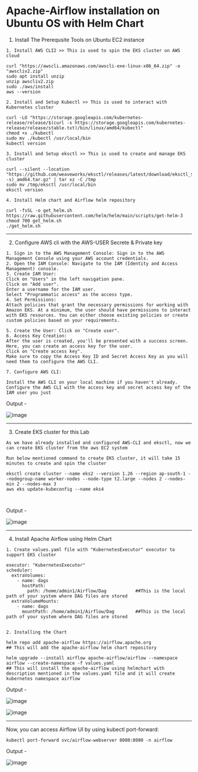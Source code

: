 # Apache-Airflow installation on Ubuntu OS with Helm Chart

1. Install The Prerequsite Tools on Ubuntu EC2 instance 

```
1. Install AWS CLI2 >> This is used to spin the EKS cluster on AWS cloud

curl "https://awscli.amazonaws.com/awscli-exe-linux-x86_64.zip" -o "awscliv2.zip" 
sudo apt install unzip
unzip awscliv2.zip 
sudo ./aws/install
aws --version

2. Install and Setup Kubectl >> This is used to interact with Kubernetes cluster

curl -LO "https://storage.googleapis.com/kubernetes-release/release/$(curl -s https://storage.googleapis.com/kubernetes-release/release/stable.txt)/bin/linux/amd64/kubectl"
chmod +x ./kubectl
sudo mv ./kubectl /usr/local/bin
kubectl version

3. Install and Setup eksctl >> This is used to create and manage EKS cluster 

curl --silent --location "https://github.com/weaveworks/eksctl/releases/latest/download/eksctl_$(uname -s)_amd64.tar.gz" | tar xz -C /tmp
sudo mv /tmp/eksctl /usr/local/bin
eksctl version

4. Install Helm chart and Airflow helm repository

curl -fsSL -o get_helm.sh https://raw.githubusercontent.com/helm/helm/main/scripts/get-helm-3
chmod 700 get_helm.sh
./get_helm.sh

```
_________________

2. Configure AWS cli with the AWS-USER Secrete & Private key

```
1. Sign in to the AWS Management Console: Sign in to the AWS Management Console using your AWS account credentials.
2. Open the IAM Console: Navigate to the IAM (Identity and Access Management) console.
3. Create IAM User:
Click on "Users" in the left navigation pane.
Click on "Add user".
Enter a username for the IAM user.
Select "Programmatic access" as the access type.
4. Set Permissions:
Attach policies that grant the necessary permissions for working with Amazon EKS. At a minimum, the user should have permissions to interact with EKS resources. You can either choose existing policies or create custom policies based on your requirements.

5. Create the User: Click on "Create user".
6. Access Key Creation:
After the user is created, you'll be presented with a success screen. Here, you can create an access key for the user.
Click on "Create access key".
Make sure to copy the Access Key ID and Secret Access Key as you will need them to configure the AWS CLI.

7. Configure AWS CLI:

Install the AWS CLI on your local machine if you haven't already.
Configure the AWS CLI with the access key and secret access key of the IAM user you just 
```

Output - 

![image](https://github.com/anand40090/Apache-Airflow-Helm/assets/32446706/ab782798-771f-4bd7-9fc6-dcdd875bfe25)

_____

3. Create EKS cluster for this Lab 

```
As we have already installed and configured AWS-CLI and eksctl, now we can create EKS cluster from the aws EC2 system

Run below mentioned command to create EKS cluster, it will take 15 minutes to create and spin the cluster

eksctl create cluster --name eks2 --version 1.26 --region ap-south-1 --nodegroup-name worker-nodes --node-type t2.large --nodes 2 --nodes-min 2 --nodes-max 3
aws eks update-kubeconfig --name eks4



```

Output - 

![image](https://github.com/anand40090/Apache-Airflow-Helm/assets/32446706/4f809a9c-544e-46ab-86fc-40dac3906128)

--------

4. Install Apache Airflow using Helm Chart

```
1. Create values.yaml file with "KubernetesExecutor" executor to support EKS cluster

executor: "KubernetesExecutor"
scheduler:
  extraVolumes:
    - name: dags
      hostPath:
        path: /home/admin1/Airflow/Dag           ##This is the local path of your system where DAG files are stored
  extraVolumeMounts:
    - name: dags
      mountPath: /home/admin1/Airflow/Dag        ##This is the local path of your system where DAG files are stored 


2. Installing the Chart

helm repo add apache-airflow https://airflow.apache.org
## This will add the apache-airflow helm chart repository

helm upgrade --install airflow apache-airflow/airflow --namespace airflow --create-namespace -f values.yaml
## This will install the apache-airflow using helmchart with description mentioned in the values.yaml file and it will create kubernetes namespace airflow

```

Output -

![image](https://github.com/anand40090/Apache-Airflow-Helm/assets/32446706/0e9090f6-261e-49dc-b900-de13a5a6a834)


![image](https://github.com/anand40090/Apache-Airflow-Helm/assets/32446706/48df1816-c033-452f-8e72-4f99ee36f5cf)



----

Now, you can access Airflow UI by using kubectl port-forward:

```
kubectl port-forward svc/airflow-webserver 8080:8080 -n airflow
```

Output -

![image](https://github.com/anand40090/Apache-Airflow-Helm/assets/32446706/ab0d4520-8f49-4ee5-8034-f2ccd2f768b1)

